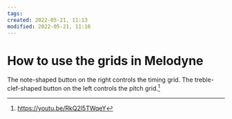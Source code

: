 ```yaml
---
tags: 
created: 2022-05-21, 11:13
modified: 2022-05-21, 11:16
---
```


# How to use the grids in Melodyne
The note-shaped button on the right controls the timing grid. The treble-clef-shaped button on the left controls the pitch grid.[^1]

[^1]: https://youtu.be/RkQ2l5TWqeY